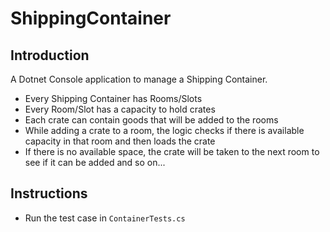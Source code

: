 # ShippingContainer

## Introduction
A Dotnet Console application to manage a Shipping Container.

- Every Shipping Container has Rooms/Slots
- Every Room/Slot has a capacity to hold crates
- Each crate can contain goods that will be added to the rooms
- While adding a crate to a room, the logic checks if there is available capacity in that room and then loads the crate
- If there is no available space, the crate will be taken to the next room to see if it can be added and so on...

## Instructions
- Run the test case in `ContainerTests.cs`
